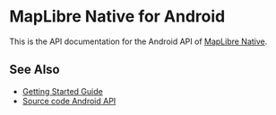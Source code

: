# MapLibre Native for Android

This is the API documentation for the Android API of [MapLibre Native](https://github.com/track-asia-vn/maplibre-native).

## See Also

- [Getting Started Guide](https://maplibre.org/maplibre-native/docs/book/android/getting-started-guide.html)
- [Source code Android API](https://github.com/track-asia-vn/maplibre-native/tree/main/platform/android)

